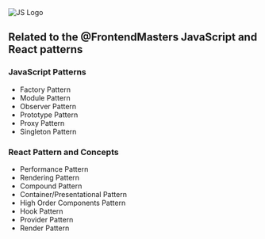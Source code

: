 <img src="https://javascriptpatterns.vercel.app/js.webp" alt="JS Logo" />

## Related to the @FrontendMasters JavaScript and React patterns

### JavaScript Patterns

- Factory Pattern
- Module Pattern
- Observer Pattern
- Prototype Pattern
- Proxy Pattern
- Singleton Pattern

### React Pattern and Concepts

- Performance Pattern
- Rendering Pattern
- Compound Pattern
- Container/Presentational Pattern
- High Order Components Pattern
- Hook Pattern
- Provider Pattern
- Render Pattern
